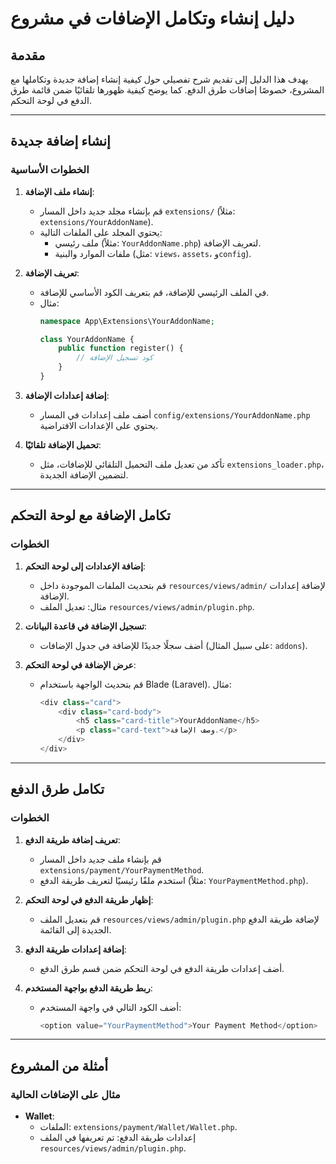 # دليل إنشاء وتكامل الإضافات في مشروع

## مقدمة
يهدف هذا الدليل إلى تقديم شرح تفصيلي حول كيفية إنشاء إضافة جديدة وتكاملها مع المشروع، خصوصًا إضافات طرق الدفع. كما يوضح كيفية ظهورها تلقائيًا ضمن قائمة طرق الدفع في لوحة التحكم.

---

## إنشاء إضافة جديدة

### الخطوات الأساسية
1. **إنشاء ملف الإضافة**:
   - قم بإنشاء مجلد جديد داخل المسار `extensions/` (مثلاً: `extensions/YourAddonName`).
   - يحتوي المجلد على الملفات التالية:
     - ملف رئيسي (مثلاً: `YourAddonName.php`) لتعريف الإضافة.
     - ملفات الموارد والبنية (مثل: `views`، `assets`، و`config`).

2. **تعريف الإضافة**:
   - في الملف الرئيسي للإضافة، قم بتعريف الكود الأساسي للإضافة.
   - مثال:
     ```php
     namespace App\Extensions\YourAddonName;

     class YourAddonName {
         public function register() {
             // كود تسجيل الإضافة
         }
     }
     ```

3. **إضافة إعدادات الإضافة**:
   - أضف ملف إعدادات في المسار `config/extensions/YourAddonName.php` يحتوي على الإعدادات الافتراضية.

4. **تحميل الإضافة تلقائيًا**:
   - تأكد من تعديل ملف التحميل التلقائي للإضافات، مثل `extensions_loader.php`، لتضمين الإضافة الجديدة.

---

## تكامل الإضافة مع لوحة التحكم

### الخطوات
1. **إضافة الإعدادات إلى لوحة التحكم**:
   - قم بتحديث الملفات الموجودة داخل `resources/views/admin/` لإضافة إعدادات الإضافة.
   - مثال: تعديل الملف `resources/views/admin/plugin.php`.

2. **تسجيل الإضافة في قاعدة البيانات**:
   - أضف سجلًا جديدًا للإضافة في جدول الإضافات (على سبيل المثال: `addons`).

3. **عرض الإضافة في لوحة التحكم**:
   - قم بتحديث الواجهة باستخدام Blade (Laravel). مثال:
     ```php
     <div class="card">
         <div class="card-body">
             <h5 class="card-title">YourAddonName</h5>
             <p class="card-text">وصف الإضافة.</p>
         </div>
     </div>
     ```

---

## تكامل طرق الدفع

### الخطوات
1. **تعريف إضافة طريقة الدفع**:
   - قم بإنشاء ملف جديد داخل المسار `extensions/payment/YourPaymentMethod`.
   - استخدم ملفًا رئيسيًا لتعريف طريقة الدفع (مثلاً: `YourPaymentMethod.php`).

2. **إظهار طريقة الدفع في لوحة التحكم**:
   - قم بتعديل الملف `resources/views/admin/plugin.php` لإضافة طريقة الدفع الجديدة إلى القائمة.

3. **إضافة إعدادات طريقة الدفع**:
   - أضف إعدادات طريقة الدفع في لوحة التحكم ضمن قسم طرق الدفع.

4. **ربط طريقة الدفع بواجهة المستخدم**:
   - أضف الكود التالي في واجهة المستخدم:
     ```php
     <option value="YourPaymentMethod">Your Payment Method</option>
     ```

---

## أمثلة من المشروع

### مثال على الإضافات الحالية
- **Wallet**:
  - الملفات: `extensions/payment/Wallet/Wallet.php`.
  - إعدادات طريقة الدفع: تم تعريفها في الملف `resources/views/admin/plugin.php`.
